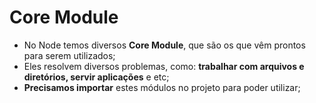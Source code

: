 # Core Module

- No Node temos diversos **Core Module**, que são os que vêm prontos para serem utilizados;
- Eles resolvem diversos problemas, como: **trabalhar com arquivos e diretórios, servir aplicações** e etc;
- **Precisamos importar** estes módulos no projeto para poder utilizar;
